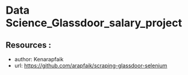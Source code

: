 # Data Science_Glassdoor_salary_project

## Resources :
- author: Kenarapfaik
- url: https://github.com/arapfaik/scraping-glassdoor-selenium

